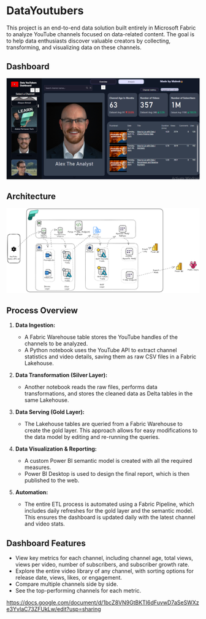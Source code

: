 # DataYoutubers

This project is an end-to-end data solution built entirely in Microsoft Fabric to analyze YouTube channels focused on data-related content. The goal is to help data enthusiasts discover valuable creators by collecting, transforming, and visualizing data on these channels.

## Dashboard

![Dashboard Screenshot](dashboard%20screenshot.jpg)

## Architecture

![Architecture Diagram](architecture%20diagram.png)

## Process Overview

1.  **Data Ingestion:**
    *   A Fabric Warehouse table stores the YouTube handles of the channels to be analyzed.
    *   A Python notebook uses the YouTube API to extract channel statistics and video details, saving them as raw CSV files in a Fabric Lakehouse.

2.  **Data Transformation (Silver Layer):**
    *   Another notebook reads the raw files, performs data transformations, and stores the cleaned data as Delta tables in the same Lakehouse.

3.  **Data Serving (Gold Layer):**
    *   The Lakehouse tables are queried from a Fabric Warehouse to create the gold layer. This approach allows for easy modifications to the data model by editing and re-running the queries.

4.  **Data Visualization & Reporting:**
    *   A custom Power BI semantic model is created with all the required measures.
    *   Power BI Desktop is used to design the final report, which is then published to the web.

5.  **Automation:**
    *   The entire ETL process is automated using a Fabric Pipeline, which includes daily refreshes for the gold layer and the semantic model. This ensures the dashboard is updated daily with the latest channel and video stats.

## Dashboard Features

*   View key metrics for each channel, including channel age, total views, views per video, number of subscribers, and subscriber growth rate.
*   Explore the entire video library of any channel, with sorting options for release date, views, likes, or engagement.
*   Compare multiple channels side by side.
*   See the top-performing channels for each metric.


https://docs.google.com/document/d/1bcZ8VN9GtBKTI6dFuvwD7aSeSWXze3YvIaC73ZFUkLw/edit?usp=sharing
